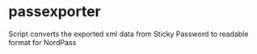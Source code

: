 # passexporter
Script converts the exported xml data from Sticky Password to readable format for NordPass

